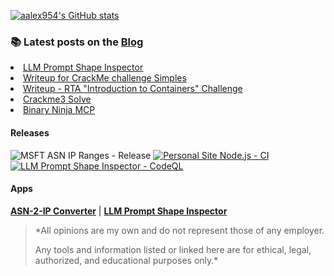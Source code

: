  
[![aalex954's GitHub stats](https://github-readme-stats.vercel.app/api?username=aalex954&theme=transparent&hide=contribs)](https://github.com/anuraghazra/github-readme-stats)

### 📚 Latest posts on the [Blog](https://www.alexfronteddu.com)
<!-- BLOG-POST-LIST:START --><li><a href="https://www.alexfronteddu.com/posts/LLM_prompt_shape_explorer_post/">LLM Prompt Shape Inspector</a></li>
<li><a href="https://www.alexfronteddu.com/posts/CrackMe_Imp_post/">Writeup for CrackMe challenge Simples</a></li>
<li><a href="https://www.alexfronteddu.com/posts/rta-ctf-docker-post/">Writeup - RTA &quot;Introduction to Containers&quot; Challenge</a></li>
<li><a href="https://www.alexfronteddu.com/posts/crackme3-solution-post/">Crackme3 Solve</a></li>
<li><a href="https://www.alexfronteddu.com/posts/binary-ninja-mcp-post/">Binary Ninja MCP</a></li>
<!-- BLOG-POST-LIST:END -->

#### Releases

![MSFT ASN IP Ranges - Release](https://github.com/aalex954/MSFT-IP-Tracker/actions/workflows/build_and_release.yml/badge.svg?branch=master)
[![Personal Site Node.js - CI](https://github.com/aalex954/personal-site/actions/workflows/node.js.yml/badge.svg?event=push)](https://github.com/aalex954/personal-site/actions/workflows/node.js.yml)
[![LLM Prompt Shape Inspector - CodeQL](https://github.com/aalex954/prompt_shape_inspector/actions/workflows/github-code-scanning/codeql/badge.svg)](https://github.com/aalex954/prompt_shape_inspector/actions/workflows/github-code-scanning/codeql)

#### Apps

**[ASN-2-IP Converter](https://asn-2-ip.streamlit.app/)** | **[LLM Prompt Shape Inspector](https://promptshapeinspector.streamlit.app/)**

> *All opinions are my own and do not represent those of any employer.
> 
> Any tools and information listed or linked here are for ethical, legal, authorized, and educational purposes only.*
